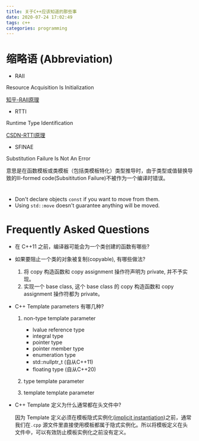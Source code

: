 ```yaml
---
title: 关于C++应该知道的那些事
date: 2020-07-24 17:02:49
tags: c++
categories: programming
---
```


# 缩略语 (Abbreviation)

- RAII

Resource Acquisition Is Initialization

[知乎-RAII原理](https://zhuanlan.zhihu.com/p/34660259)

<!--more-->

- RTTI

Runtime Type Identification

[CSDN-RTTI原理](https://blog.csdn.net/ljianhui/article/details/46487951)

- SFINAE

Substitution Failure Is Not An Error

意思是在函数模板或类模板（包括类模板特化）类型推导时，由于类型或值替换导致的Ill-formed code(Subsititution Failure)不被作为一个编译时错误。

# 

- Don't declare objects `const` if you want to move from them.
- Using `std::move` doesn't guarantee anything will be moved.

# Frequently Asked Questions

- 在 C++11 之前，编译器可能会为一个类创建的函数有哪些?

- 如果要阻止一个类的对象被复制(copyable), 有哪些做法?

    1. 将 copy 构造函数和 copy assignment 操作符声明为 private, 并不予实现。
    2. 实现一个 base class, 这个 base class 的 copy 构造函数和 copy assignment 操作符都为 private。

- C++ Template parameters 有哪几种?

    1. non-type template parameter

        - lvalue reference type
        - integral type
        - pointer type
        - pointer member type
        - enumeration type
        - std::nullptr_t (自从C++11)
        - floating type (自从C++20)

    2. type template parameter
    3. template template parameter

- C++ Template 定义为什么通常都在头文件中?

    因为 Template 定义必须在模板隐式实例化([implicit instantiation](https://lucmann.github.io/p/cpp-template/))之前，通常我们在`.cpp` 源文件里直接使用模板都属于隐式实例化。所以将模板定义在头文件中，可以有效防止模板实例化之前没有定义。
